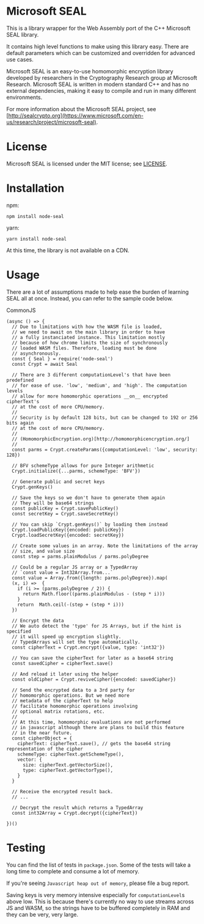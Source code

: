 # Microsoft SEAL

This is a library wrapper for the Web Assembly port of the C++ Microsoft SEAL library.

It contains high level functions to make using this library easy. There are default parameters
which can be customized and overridden for advanced use cases.

Microsoft SEAL is an easy-to-use homomorphic encryption library developed by researchers in 
the Cryptography Research group at Microsoft Research. Microsoft SEAL is written in modern 
standard C++ and has no external dependencies, making it easy to compile and run in many 
different environments.

For more information about the Microsoft SEAL project, see [http://sealcrypto.org](https://www.microsoft.com/en-us/research/project/microsoft-seal).

# License

Microsoft SEAL is licensed under the MIT license; see [LICENSE](LICENSE).

# Installation

npm:
```
npm install node-seal
```

yarn:
```
yarn install node-seal
```

At this time, the library is not available on a CDN.

# Usage

There are a lot of assumptions made to help ease the burden of learning 
SEAL all at once. Instead, you can refer to the sample code below.

CommonJS
```
(async () => {
  // Due to limitations with how the WASM file is loaded, 
  // we need to await on the main library in order to have
  // a fully instanciated instance. This limitation mostly
  // because of how chrome limits the size of synchronously
  // loaded WASM files. Therefore, loading must be done 
  // asynchronously.
  const { Seal } = require('node-seal')
  const Crypt = await Seal
  
  // There are 3 different computationLevel's that have been predefined
  // for ease of use. 'low', 'medium', and 'high'. The computation levels
  // allow for more homomorphic operations __on__ encrypted cipherText's
  // at the cost of more CPU/memory.
  //
  // Security is by default 128 bits, but can be changed to 192 or 256 bits again 
  // at the cost of more CPU/memory.
  //
  // (HomomorphicEncryption.org)[http://homomorphicencryption.org/]
  //
  const parms = Crypt.createParams({computationLevel: 'low', security: 128})
  
  // BFV schemeType allows for pure Integer arithmetic
  Crypt.initialize({...parms, schemeType: 'BFV'})
  
  // Generate public and secret keys
  Crypt.genKeys()
  
  // Save the keys so we don't have to generate them again
  // They will be base64 strings
  const publicKey = Crypt.savePublicKey()
  const secretKey = Crypt.saveSecretKey()
  
  // You can skip `Crypt.genKeys()` by loading them instead 
  Crypt.loadPublicKey({encoded: publicKey})
  Crypt.loadSecretKey({encoded: secretKey})
  
  // Create some values in an array. Note the limitations of the array 
  // size, and value size
  const step = parms.plainModulus / parms.polyDegree
  
  // Could be a regular JS array or a TypedArray
  // `const value = Int32Array.from...`
  const value = Array.from({length: parms.polyDegree}).map(
  (x, i) =>  {
    if (i >= (parms.polyDegree / 2)) {
      return Math.floor((parms.plainModulus - (step * i)))
    }
    return  Math.ceil(-(step + (step * i)))
  })
  
  // Encrypt the data
  // We auto detect the 'type' for JS Arrays, but if the hint is specified
  // it will speed up encryption slightly.
  // TypedArrays will set the type automatically.
  const cipherText = Crypt.encrypt({value, type: 'int32'})
  
  // You can save the cipherText for later as a base64 string
  const savedCipher = cipherText.save()

  // And reload it later using the helper
  const oldCipher = Crypt.reviveCipher({encoded: savedCipher})

  // Send the encrypted data to a 3rd party for 
  // homomorphic operations. But we need more
  // metadata of the cipherText to help  
  // facilitate homomorphic operations involving
  // optional matrix rotations, etc.
  //
  // At this time, homomorphic evaluations are not performed
  // in javascript although there are plans to build this feature
  // in the near future.
  const cipherObject = {
    cipherText: cipherText.save(), // gets the base64 string representation of the cipher
    schemeType: cipherText.getSchemeType(),
    vector: {
      size: cipherText.getVectorSize(),
      type: cipherText.getVectorType(),
    }
  }
  
  // Receive the encrypted result back.
  // ...
  
  // Decrypt the result which returns a TypedArray
  const int32Array = Crypt.decrypt({cipherText})
  
})()

```

# Testing

You can find the list of tests in `package.json`. Some of the tests will
take a long time to complete and consume a lot of memory.

If you're seeing `Javascript heap out of memory`, please file a 
bug report.

Saving keys is very memory intensive especially for `computationLevel`s above low. 
This is because there's currently no way to use streams across JS and WASM, so
the strings have to be buffered completely in RAM and they can be very, very large.
